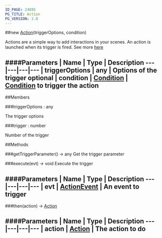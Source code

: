 ```yaml
---
ID_PAGE: 24895
PG_TITLE: Action
PG_VERSION: 2.0
---
```

##new [Action](/classes/Action)(triggerOptions, condition)



Actions are a simple way to add interactions in your scenes. An action is launched when its trigger is fired.
See more [here](https://github.com/BabylonJS/Babylon.js/wiki/How-to-use-Actions)




####Parameters
 | Name | Type | Description
---|---|---|---
 | triggerOptions | any | Options of the trigger
optional | condition | [Condition](/classes/Condition) | [Condition](/classes/Condition) to trigger the action
---

##Members

###triggerOptions : any




The trigger options



###trigger : number




Number of the trigger











##Methods

###getTriggerParameter() &rarr; any
Get the trigger parameter






###execute(evt) &rarr; void
Execute the trigger





####Parameters
 | Name | Type | Description
---|---|---|---
 | evt | [ActionEvent](/classes/ActionEvent) | An event to trigger
---

###then(action) &rarr; [Action](/classes/Action)

####Parameters
 | Name | Type | Description
---|---|---|---
 | action | [Action](/classes/Action) | The action to do
---
